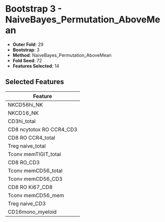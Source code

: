 # Bootstrap 3 - NaiveBayes_Permutation_AboveMean

- **Outer Fold**: 29
- **Bootstrap**: 3
- **Method**: NaiveBayes_Permutation_AboveMean
- **Fold Seed**: 72
- **Features Selected**: 14

## Selected Features

| Feature |
|---------|
| NKCD56hi_NK |
| NKCD16_NK |
| CD3hi_total |
| CD8 ncytotox RO CCR4_CD3 |
| CD8 RO CCR4_total |
| Treg naive_total |
| Tconv memTIGIT_total |
| CD8 RO_CD3 |
| Tconv memCD56_total |
| Tconv memCD56_CD3 |
| CD8 RO Ki67_CD8 |
| Tconv memCD56_mem |
| Treg naive_CD3 |
| CD16mono_myeloid |
